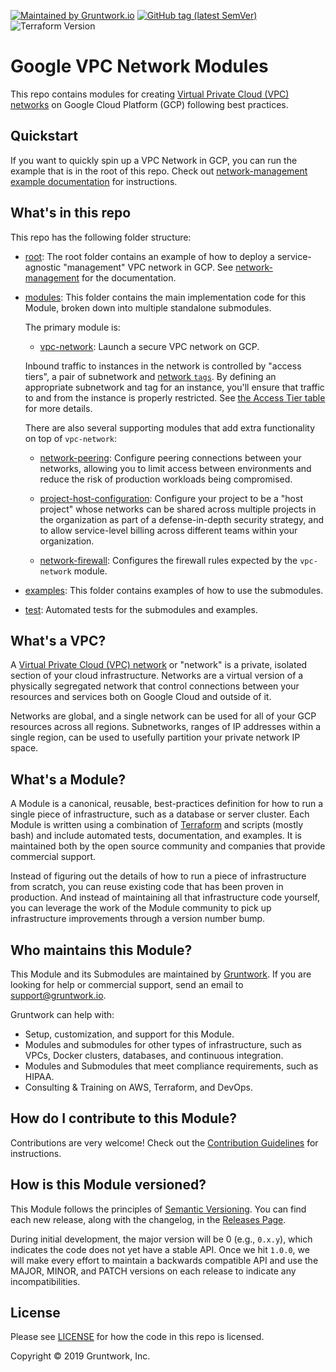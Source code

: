 [![Maintained by Gruntwork.io](https://img.shields.io/badge/maintained%20by-gruntwork.io-%235849a6.svg)](https://gruntwork.io/?ref=repo_google_network)
[![GitHub tag (latest SemVer)](https://img.shields.io/github/tag/gruntwork-io/terraform-google-network.svg?label=latest)](https://github.com/gruntwork-io/terraform-google-network/releases/latest)
![Terraform Version](https://img.shields.io/badge/tf-%3E%3D0.12.0-blue.svg)
# Google VPC Network Modules

This repo contains modules for creating [Virtual Private Cloud (VPC) networks](https://cloud.google.com/vpc/docs/vpc) on
Google Cloud Platform (GCP) following best practices.

## Quickstart

If you want to quickly spin up a VPC Network in GCP, you can run the example that is in the root of this repo. Check out
[network-management example documentation](https://github.com/gruntwork-io/terraform-google-network/blob/master/examples/network-management)
for instructions.

## What's in this repo

This repo has the following folder structure:

* [root](https://github.com/gruntwork-io/terraform-google-network/tree/master): The root folder contains an example of how
  to deploy a service-agnostic "management" VPC network in GCP. See [network-management](https://github.com/gruntwork-io/terraform-google-network/blob/master/examples/network-management)
  for the documentation.

* [modules](https://github.com/gruntwork-io/terraform-google-network/tree/master/modules): This folder contains the
  main implementation code for this Module, broken down into multiple standalone submodules.

  The primary module is:

    * [vpc-network](https://github.com/gruntwork-io/terraform-google-network/tree/master/modules/vpc-network): Launch a
    secure VPC network on GCP.

    Inbound traffic to instances in the network is controlled by "access tiers", a pair of subnetwork and
    [network `tags`](https://cloud.google.com/vpc/docs/add-remove-network-tags). By defining an appropriate subnetwork
    and tag for an instance, you'll ensure that traffic to and from the instance is properly restricted. See
    [the Access Tier table](https://github.com/gruntwork-io/terraform-google-network/tree/master/modules/vpc-network#access-tier)
    for more details.

    There are also several supporting modules that add extra functionality on top of `vpc-network`:

    * [network-peering](https://github.com/gruntwork-io/terraform-google-network/tree/master/modules/network-peering):
    Configure peering connections between your networks, allowing you to limit access between environments and reduce
    the risk of production workloads being compromised.

    * [project-host-configuration](https://github.com/gruntwork-io/terraform-google-network/tree/master/modules/project-host-configuration):
    Configure your project to be a "host project" whose networks can be shared across multiple projects in the
    organization as part of a defense-in-depth security strategy, and to allow service-level billing across different
    teams within your organization.

    * [network-firewall](https://github.com/gruntwork-io/terraform-google-network/tree/master/modules/network-firewall):
    Configures the firewall rules expected by the `vpc-network` module.

* [examples](https://github.com/gruntwork-io/terraform-google-network/tree/master/examples): This folder contains
  examples of how to use the submodules.

* [test](https://github.com/gruntwork-io/terraform-google-network/tree/master/test): Automated tests for the submodules
  and examples.

## What's a VPC?

A [Virtual Private Cloud (VPC) network](https://cloud.google.com/vpc/docs/vpc) or "network" is a private, isolated
section of your cloud infrastructure. Networks are a virtual version of a physically segregated network that control
connections between your resources and services both on Google Cloud and outside of it.

Networks are global, and a single network can be used for all of your GCP resources across all regions. Subnetworks,
ranges of IP addresses within a single region, can be used to usefully partition your private network IP space.

## What's a Module?

A Module is a canonical, reusable, best-practices definition for how to run a single piece of infrastructure, such
as a database or server cluster. Each Module is written using a combination of [Terraform](https://www.terraform.io/)
and scripts (mostly bash) and include automated tests, documentation, and examples. It is maintained both by the open
source community and companies that provide commercial support.

Instead of figuring out the details of how to run a piece of infrastructure from scratch, you can reuse
existing code that has been proven in production. And instead of maintaining all that infrastructure code yourself,
you can leverage the work of the Module community to pick up infrastructure improvements through
a version number bump.

## Who maintains this Module?

This Module and its Submodules are maintained by [Gruntwork](http://www.gruntwork.io/). If you are looking for help or
commercial support, send an email to
[support@gruntwork.io](mailto:support@gruntwork.io?Subject=GKE%20Module).

Gruntwork can help with:

* Setup, customization, and support for this Module.
* Modules and submodules for other types of infrastructure, such as VPCs, Docker clusters, databases, and continuous
  integration.
* Modules and Submodules that meet compliance requirements, such as HIPAA.
* Consulting & Training on AWS, Terraform, and DevOps.


## How do I contribute to this Module?

Contributions are very welcome! Check out the [Contribution Guidelines](https://github.com/gruntwork-io/terraform-google-network/blob/master/CONTRIBUTING.md)
for instructions.


## How is this Module versioned?

This Module follows the principles of [Semantic Versioning](http://semver.org/). You can find each new release, along
with the changelog, in the [Releases Page](https://github.com/gruntwork-io/terraform-google-network/releases).

During initial development, the major version will be 0 (e.g., `0.x.y`), which indicates the code does not yet have a
stable API. Once we hit `1.0.0`, we will make every effort to maintain a backwards compatible API and use the MAJOR,
MINOR, and PATCH versions on each release to indicate any incompatibilities.


## License

Please see [LICENSE](https://github.com/gruntwork-io/terraform-google-network/blob/master/LICENSE) for how the code in
this repo is licensed.

Copyright &copy; 2019 Gruntwork, Inc.
